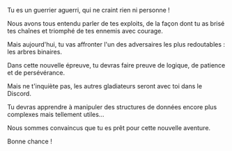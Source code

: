 Tu es un guerrier aguerri, qui ne craint rien ni personne !

Nous avons tous entendu parler de tes exploits, de la façon dont tu as brisé tes chaînes et triomphé de tes ennemis avec courage.

Mais aujourd'hui, tu vas affronter l'un des adversaires les plus redoutables : les arbres binaires.

Dans cette nouvelle épreuve, tu devras faire preuve de logique, de patience et de persévérance.

Mais ne t'inquiète pas, les autres gladiateurs seront avec toi dans le Discord.

Tu devras apprendre à manipuler des structures de données encore plus complexes mais tellement utiles...

Nous sommes convaincus que tu es prêt pour cette nouvelle aventure.

Bonne chance !
